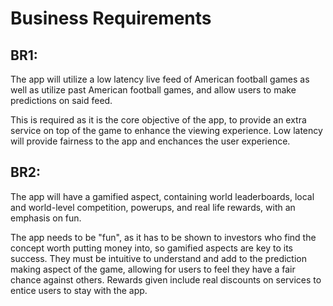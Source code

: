 # Business Requirements
## BR1: 
The app will utilize a low latency live feed of American football games as well as utilize past American football games, and allow users to make predictions on said feed.

This is required as it is the core objective of the app, to provide an extra service on top of the game to enhance the viewing experience. Low latency will provide fairness to the app and enchances the user experience.
## BR2:
The app will have a gamified aspect, containing world leaderboards, local and world-level competition, powerups, and real life rewards, with an emphasis on fun.

The app needs to be "fun", as it has to be shown to investors who find the concept worth putting money into, so gamified aspects are key to its success. They must be intuitive to understand and add to the prediction making aspect of the game, allowing for users to feel they have a fair chance against others. Rewards given include real discounts on services to entice users to stay with the app.
